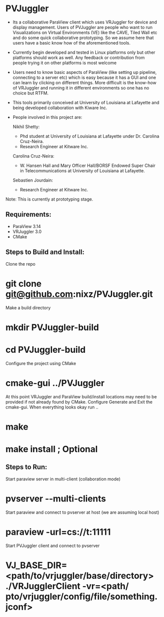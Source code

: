 PVJuggler
=========

- Its a collaborative ParaView client which uses VRJuggler for device and
  display management. Users of PVJuggler are people who want to run
  Visualizations on Virtual Environments (VE) like the CAVE, Tiled Wall etc and
  do some quick collaborative prototyping. So we assume here that users have a
  basic know how of the aforementioned tools.

- Currently begin developed and tested in Linux platforms only but other
  platforms should work as well. Any feedback or contribution from people trying
  it on other platforms is most welcome

- Users need to know basic aspects of ParaView (like setting up pipeline,
  connecting to a server etc) which is easy because it has a GUI and one can
  learn by clicking on different things. More difficult is the know-how of
  VRJuggler and running it in different environments so one has no choice but
  RTFM.

- This tools primarily conceived at University of Louisiana at Lafayette and
  being developed collaboration with Kiware Inc.

- People involved in this project are:

  Nikhil Shetty:
  - Phd student at University of Louisiana at Lafayette under Dr. Carolina Cruz-Neira.
  - Research Engineer at Kitware Inc.

  Carolina Cruz-Neira:
  - W. Hansen Hall and Mary Officer Hall/BORSF Endowed Super Chair in
    Telecommunications at University of Louisiana at Lafayette.

  Sebastien Jourdain:
  - Research Engineer at Kitware Inc.

Note: This is currently at prototyping stage.

Requirements:
------------

- ParaView 3.14
- VRJuggler 3.0
- CMake

Steps to Build and Install:
---------------------------
Clone the repo

# git clone git@github.com:nixz/PVJuggler.git

Make a build directory

# mkdir PVJuggler-build

# cd PVJuggler-build

Configure the project using CMake

# cmake-gui ../PVJuggler

At this point VRJuggler and ParaView build/install locations may need to be
provided if not already found by CMake. Configure Generate and Exit the
cmake-gui. When everything looks okay run ..

# make

# make install ; Optional

Steps to Run:
-------------
Start paraview server in multi-client (collaboration mode)

# pvserver --multi-clients

Start paraview and connect to pvserver at host (we are assuming local host)

# paraview -url=cs://t:11111

Start PVJuggler client and connect to pvserver

# VJ_BASE_DIR=<path/to/vrjuggler/base/directory> ./VRJugglerClient -vr=<path/              pto/vrjuggler/config/file/something.jconf>

